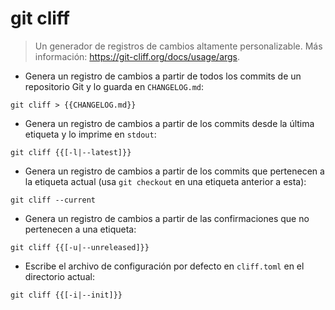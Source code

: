 # git cliff

> Un generador de registros de cambios altamente personalizable.
> Más información: <https://git-cliff.org/docs/usage/args>.

- Genera un registro de cambios a partir de todos los commits de un repositorio Git y lo guarda en `CHANGELOG.md`:

`git cliff > {{CHANGELOG.md}}`

- Genera un registro de cambios a partir de los commits desde la última etiqueta y lo imprime en `stdout`:

`git cliff {{[-l|--latest]}}`

- Genera un registro de cambios a partir de los commits que pertenecen a la etiqueta actual (usa `git checkout` en una etiqueta anterior a esta):

`git cliff --current`

- Genera un registro de cambios a partir de las confirmaciones que no pertenecen a una etiqueta:

`git cliff {{[-u|--unreleased]}}`

- Escribe el archivo de configuración por defecto en `cliff.toml` en el directorio actual:

`git cliff {{[-i|--init]}}`
